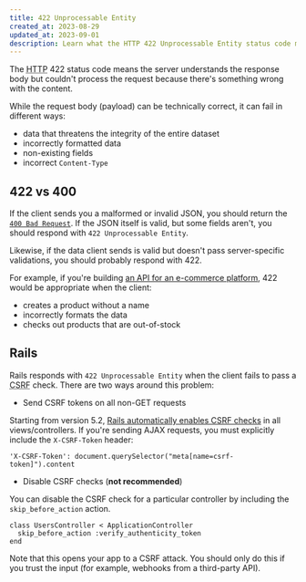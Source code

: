 ```yaml
---
title: 422 Unprocessable Entity
created_at: 2023-08-29
updated_at: 2023-09-01
description: Learn what the HTTP 422 Unprocessable Entity status code means, how it differs from 400 Bad Request, and how to deal with it in Ruby on Rails.
---
```


The <abbr title="Hypertext Transfer Protocol">HTTP</abbr> 422 status code means the server understands the response body but couldn't process the request because there's something wrong with the content.

While the request body (payload) can be technically correct, it can fail in different ways:

* data that threatens the integrity of the entire dataset
* incorrectly formatted data
* non-existing fields
* incorrect `Content-Type`

## 422 vs 400

If the client sends you a malformed or invalid JSON, you should return the [`400 Bad Request`](400-bad-request.html). If the JSON itself is valid, but some fields aren't, you should respond with `422 Unprocessable Entity`.

Likewise, if the data client sends is valid but doesn't pass server-specific validations, you should probably respond with 422.

For example, if you're building <a href="https://shopify.dev/concepts/about-apis/response-codes" target="_blank" rel="noopener">an API for an e-commerce platform</a>, 422 would be appropriate when the client:

* creates a product without a name
* incorrectly formats the data
* checks out products that are out-of-stock

## Rails

Rails responds with `422 Unprocessable Entity` when the client fails to pass a <abbr title="Cross-site Request Forgery">CSRF</abbr> check. There are two ways around this problem:

* Send CSRF tokens on all non-GET requests

Starting from version 5.2, <a href="https://github.com/rails/rails/pull/29742" target="_blank" rel="noopener">Rails automatically enables CSRF checks</a> in all views/controllers. If you're sending AJAX requests, you must explicitly include the `X-CSRF-Token` header:

    'X-CSRF-Token': document.querySelector("meta[name=csrf-token]").content

* Disable CSRF checks (**not recommended**)

You can disable the CSRF check for a particular controller by including the `skip_before_action` action.

    class UsersController < ApplicationController
      skip_before_action :verify_authenticity_token
    end

Note that this opens your app to a CSRF attack. You should only do this if you trust the input (for example, webhooks from a third-party API).
